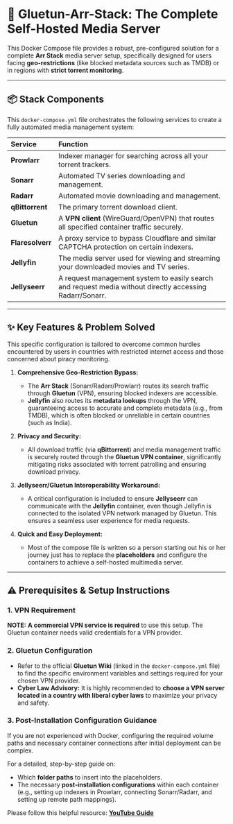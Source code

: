 # 🚀 Gluetun-Arr-Stack: The Complete Self-Hosted Media Server

This Docker Compose file provides a robust, pre-configured solution for a complete **Arr Stack** media server setup, specifically designed for users facing **geo-restrictions** (like blocked metadata sources such as TMDB) or in regions with **strict torrent monitoring**.

---

## 📦 Stack Components

This `docker-compose.yml` file orchestrates the following services to create a fully automated media management system:

| Service | Function |
| :--- | :--- |
| **Prowlarr** | Indexer manager for searching across all your torrent trackers. |
| **Sonarr** | Automated TV series downloading and management. |
| **Radarr** | Automated movie downloading and management. |
| **qBittorrent** | The primary torrent download client. |
| **Gluetun** | A **VPN client** (WireGuard/OpenVPN) that routes all specified container traffic securely. |
| **Flaresolverr** | A proxy service to bypass Cloudflare and similar CAPTCHA protection on certain indexers. |
| **Jellyfin** | The media server used for viewing and streaming your downloaded movies and TV series. |
| **Jellyseerr** | A request management system to easily search and request media without directly accessing Radarr/Sonarr. |

---

## ✨ Key Features & Problem Solved

This specific configuration is tailored to overcome common hurdles encountered by users in countries with restricted internet access and those concerned about piracy monitoring.

1.  **Comprehensive Geo-Restriction Bypass:**
    * The **Arr Stack** (Sonarr/Radarr/Prowlarr) routes its search traffic through **Gluetun** (VPN), ensuring blocked indexers are accessible.
    * **Jellyfin** also routes its **metadata lookups** through the VPN, guaranteeing access to accurate and complete metadata (e.g., from TMDB), which is often blocked or unreliable in certain countries (such as India).

2.  **Privacy and Security:**
    * All download traffic (via **qBittorrent**) and media management traffic is securely routed through the **Gluetun VPN container**, significantly mitigating risks associated with torrent patrolling and ensuring download privacy.

3.  **Jellyseerr/Gluetun Interoperability Workaround:**
    * A critical configuration is included to ensure **Jellyseerr** can communicate with the **Jellyfin** container, even though Jellyfin is connected to the isolated VPN network managed by Gluetun. This ensures a seamless user experience for media requests.

4.  **Quick and Easy Deployment:**
    * Most of the compose file is written so a person starting out his or her journey just has to replace the **placeholders** and configure the containers to achieve a self-hosted multimedia server.

---

## ⚠️ Prerequisites & Setup Instructions

### 1. VPN Requirement

**NOTE:** **A commercial VPN service is required** to use this setup. The Gluetun container needs valid credentials for a VPN provider.

### 2. Gluetun Configuration

* Refer to the official **Gluetun Wiki** (linked in the `docker-compose.yml` file) to find the specific environment variables and settings required for your chosen VPN provider.
* **Cyber Law Advisory:** It is highly recommended to **choose a VPN server located in a country with liberal cyber laws** to maximize your privacy and safety.

### 3. Post-Installation Configuration Guidance

If you are not experienced with Docker, configuring the required volume paths and necessary container connections after initial deployment can be complex.

For a detailed, step-by-step guide on:
* Which **folder paths** to insert into the placeholders.
* The necessary **post-installation configurations** within each container (e.g., setting up indexers in Prowlarr, connecting Sonarr/Radarr, and setting up remote path mappings).

Please follow this helpful resource:
**[YouTube Guide](https://www.youtube.com/watch?v=3k_MwE0Z3CE)**
